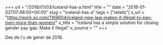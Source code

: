 +++
url = "/2018/01/03/iceland-has-a.html"
title = ""
date = "2018-01-03T07:48:00+00:00"
slug = "iceland-has-a"
tags = ["retalls"]
x_url = "https://work.qz.com/1169604/iceland-new-law-makes-it-illegal-to-pay-men-more-than-women/"
x_title = "Iceland has a simple solution for closing gender pay gap: Make it illegal"
x_source = ""
+++


Des de l'u de gener de 2018.

